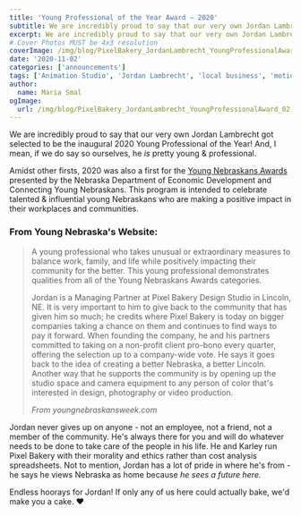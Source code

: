 ```yaml
---
title: 'Young Professional of the Year Award – 2020'
subtitle: We are incredibly proud to say that our very own Jordan Lambrecht got selected to be the inaugural 2020 Young Professional of the Year! 
excerpt: We are incredibly proud to say that our very own Jordan Lambrecht got selected to be the inaugural 2020 Young Professional of the Year! 
# Cover Photos MUST be 4x3 resolution
coverImage: /img/blog/PixelBakery_JordanLambrecht_YoungProfessionalAward_02.jpeg
date: '2020-11-02'
categories: ['announcements']
tags: ['Animation Studio', 'Jordan Lambrecht', 'local business', 'motion design', 'Nebraska', 'Professional awards', 'small business', 'young professional', 'young professional of the year']
author:
  name: Maria Smal
ogImage:
  url: /img/blog/PixelBakery_JordanLambrecht_YoungProfessionalAward_02.jpeg
---
```

We are incredibly proud to say that our very own Jordan Lambrecht got selected to be the inaugural 2020 Young Professional of the Year! And, I mean, if we do say so ourselves, he *is* pretty young & professional.

Amidst other firsts, 2020 was also a first for the [Young Nebraskans Awards](https://youngnebraskansweek.com/awards/) presented by the Nebraska Department of Economic Development and Connecting Young Nebraskans. This program is intended to celebrate talented & influential young Nebraskans who are making a positive impact in their workplaces and communities.

### From Young Nebraska's Website:

> A young professional who takes unusual or extraordinary measures to balance work, family, and life while positively impacting their community for the better. This young professional demonstrates qualities from all of the Young Nebraskans Awards categories.
>
> Jordan is a Managing Partner at Pixel Bakery Design Studio in Lincoln, NE. It is very important to him to give back to the community that has given him so much; he credits where Pixel Bakery is today on bigger companies taking a chance on them and continues to find ways to pay it forward. When founding the company, he and his partners committed to taking on a non-profit client pro-bono every quarter, offering the selection up to a company-wide vote. He says it goes back to the idea of creating a better Nebraska, a better Lincoln. Another way that he supports the community is by opening up the studio space and camera equipment to any person of color that's interested in design, photography or video production.
>
>*From youngnebraskansweek.com*

Jordan never gives up on anyone - not an employee, not a friend, not a member of the community. He's always there for you and will do whatever needs to be done to take care of the people in his life. He and Karley run Pixel Bakery with their morality and ethics rather than cost analysis spreadsheets. Not to mention, Jordan has a lot of pride in where he's from - he says he views Nebraska as home because *he sees a future here.*

Endless hoorays for Jordan! If only any of us here could actually bake, we'd make you a cake. ♥